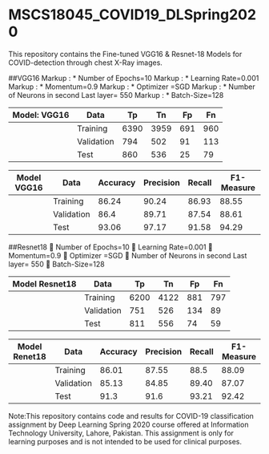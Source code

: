 # MSCS18045_COVID19_DLSpring2020
This repository contains the Fine-tuned VGG16 &amp; Resnet-18 Models for COVID-detection through chest X-Ray images. 

##VGG16
Markup : * Number of Epochs=10
Markup : *	Learning Rate=0.001
Markup : *	Momentum=0.9
Markup : *	Optimizer =SGD
Markup : *	Number of Neurons in second Last layer= 550
Markup : *	Batch-Size=128




|     Model: VGG16    |    Data          |    Tp      |    Tn      |    Fp     |    Fn     |
|:-------------------:|------------------|------------|------------|-----------|-----------|
|                     |    Training      |    6390    |    3959    |    691    |    960    |
|                     |    Validation    |    794     |    502     |    91     |    113    |
|                     |    Test          |    860     |    536     |    25     |    79     |




|            Model   VGG16    |    Data          |    Accuracy    |    Precision    |    Recall    |    F1-Measure    |
|-----------------------------|------------------|----------------|-----------------|--------------|------------------|
|                             |    Training      |    86.24       |    90.24        |    86.93     |    88.55         |
|                             |    Validation    |    86.4        |    89.71        |    87.54     |    88.61         |
|                             |    Test          |    93.06       |    97.17        |    91.58     |    94.29         |


##Resnet18
	Number of Epochs=10
	Learning Rate=0.001
	Momentum=0.9
	Optimizer =SGD
	Number of Neurons in second Last layer= 550
	Batch-Size=128



|        Model   Resnet18    |    Data          |    Tp      |    Tn      |    Fp     |    Fn     |
|----------------------------|------------------|------------|------------|-----------|-----------|
|                            |    Training      |    6200    |    4122    |    881    |    797    |
|                            |    Validation    |    751     |    526     |    134    |    89     |
|                            |    Test          |    811     |    556     |    74     |    59     |



|            Model   Renet18    |    Data          |    Accuracy    |    Precision    |    Recall    |    F1-Measure    |
|-----------------------------|------------------|----------------|-----------------|--------------|------------------|
|                             |    Training      |    86.01       |    87.55        |    88.5      |    88.09         |
|                             |    Validation    |    85.13       |    84.85        |    89.40     |    87.07         |
|                             |    Test          |    91.3        |    91.6         |    93.21     |    92.42         |







Note:This repository contains code and results for COVID-19 classification assignment by Deep Learning Spring 2020 course offered at Information Technology University, Lahore, Pakistan. This assignment is only for learning purposes and is not intended to be used for clinical purposes.

